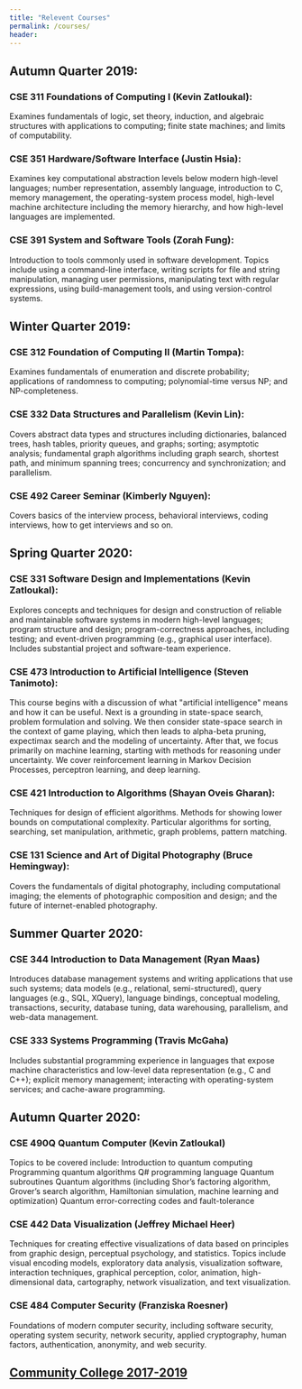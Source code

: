 ```yaml
---
title: "Relevent Courses"
permalink: /courses/
header:
---
```

## Autumn Quarter 2019:
### CSE 311 Foundations of Computing I (Kevin Zatloukal): 
Examines fundamentals of logic, set theory, induction, and algebraic structures with applications to computing; finite state machines; and limits of computability.
### CSE 351 Hardware/Software Interface (Justin Hsia): 
Examines key computational abstraction levels below modern high-level languages; number representation, assembly language, introduction to C, memory management, the operating-system process model, high-level machine architecture including the memory hierarchy, and how high-level languages are implemented.
### CSE 391 System and Software Tools (Zorah Fung):
Introduction to tools commonly used in software development. Topics include using a command-line interface, writing scripts for file and string manipulation, managing user permissions, manipulating text with regular expressions, using build-management tools, and using version-control systems.
## Winter Quarter 2019: 
### CSE 312 Foundation of Computing II (Martin Tompa):
Examines fundamentals of enumeration and discrete probability; applications of randomness to computing; polynomial-time versus NP; and NP-completeness.
### CSE 332 Data Structures and Parallelism (Kevin Lin):
Covers abstract data types and structures including dictionaries, balanced trees, hash tables, priority queues, and graphs; sorting; asymptotic analysis; fundamental graph algorithms including graph search, shortest path, and minimum spanning trees; concurrency and synchronization; and parallelism.
### CSE 492 Career Seminar (Kimberly Nguyen):
Covers basics of the interview process, behavioral interviews, coding interviews, how to get interviews and so on. 
## Spring Quarter 2020:
### CSE 331 Software Design and Implementations (Kevin Zatloukal):
Explores concepts and techniques for design and construction of reliable and maintainable software systems in modern high-level languages; program structure and design; program-correctness approaches, including testing; and event-driven programming (e.g., graphical user interface). Includes substantial project and software-team experience.
### CSE 473 Introduction to Artificial Intelligence (Steven Tanimoto): 
This course begins with a discussion of what "artificial intelligence" means and how it can be useful. Next is a grounding in state-space search, problem formulation and solving. We then consider state-space search in the context of game playing, which then leads to alpha-beta pruning, expectimax search and the modeling of uncertainty. After that, we focus primarily on machine learning, starting with methods for reasoning under uncertainty. We cover reinforcement learning in Markov Decision Processes, perceptron learning, and deep learning. 
### CSE 421 Introduction to Algorithms (Shayan Oveis Gharan):
Techniques for design of efficient algorithms. Methods for showing lower bounds on computational complexity. Particular algorithms for sorting, searching, set manipulation, arithmetic, graph problems, pattern matching.
### CSE 131 Science and Art of Digital Photography (Bruce Hemingway):
Covers the fundamentals of digital photography, including computational imaging; the elements of photographic composition and design; and the future of internet-enabled photography.
## Summer Quarter 2020:
### CSE 344 Introduction to Data Management (Ryan Maas)
Introduces database management systems and writing applications that use such systems; data models (e.g., relational, semi-structured), query languages (e.g., SQL, XQuery), language bindings, conceptual modeling, transactions, security, database tuning, data warehousing, parallelism, and web-data management. 
### CSE 333 Systems Programming (Travis McGaha)
Includes substantial programming experience in languages that expose machine characteristics and low-level data representation (e.g., C and C++); explicit memory management; interacting with operating-system services; and cache-aware programming. 
## Autumn Quarter 2020:
### CSE 490Q Quantum Computer (Kevin Zatloukal)
Topics to be covered include: Introduction to quantum computing Programming quantum algorithms Q# programming language Quantum subroutines Quantum algorithms (including Shor’s factoring algorithm, Grover’s search algorithm, Hamiltonian simulation, machine learning and optimization) Quantum error-correcting codes and fault-tolerance
### CSE 442 Data Visualization (Jeffrey Michael Heer)
Techniques for creating effective visualizations of data based on principles from graphic design, perceptual psychology, and statistics. Topics include visual encoding models, exploratory data analysis, visualization software, interaction techniques, graphical perception, color, animation, high-dimensional data, cartography, network visualization, and text visualization.
### CSE 484 Computer Security (Franziska Roesner)
Foundations of modern computer security, including software security, operating system security, network security, applied cryptography, human factors, authentication, anonymity, and web security. 
## [Community College 2017-2019](https://mulepati.github.io/samekmulepati.github.io/_pages/files/communityCollege.pdf)
